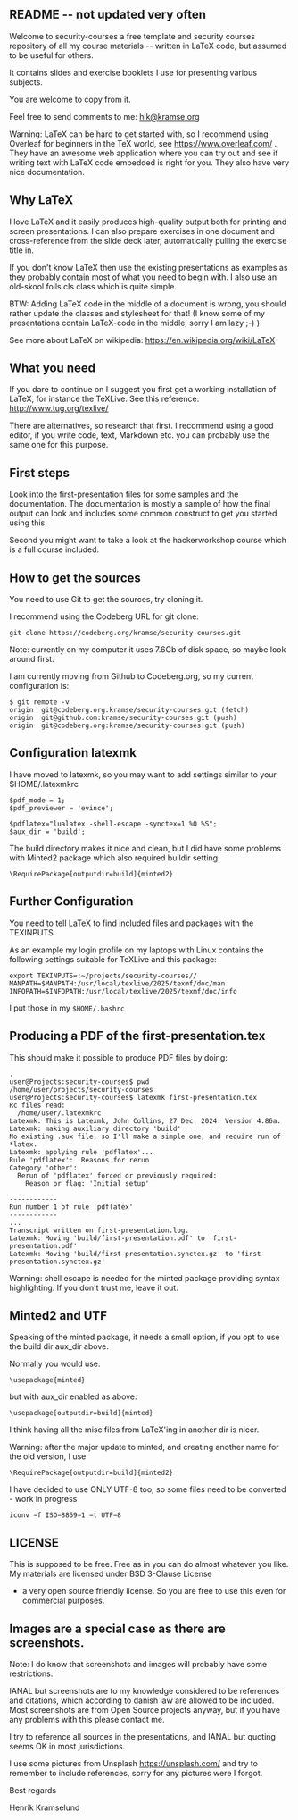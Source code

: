 

## README -- not updated very often

Welcome to security-courses a free template and security courses repository of all my course materials -- written in LaTeX code, but assumed to be useful for others.

It contains slides and exercise booklets I use for presenting various subjects.

You are welcome to copy from it.

Feel free to send comments to me: hlk@kramse.org


Warning: LaTeX can be hard to get started with, so I recommend using Overleaf for beginners in the TeX world, see https://www.overleaf.com/ . They have an awesome web application where you can try out and see if writing text with LaTeX code embedded is right for you. They also have very nice documentation.


## Why LaTeX

I love LaTeX and it easily produces high-quality output
both for printing and screen presentations. I can also prepare exercises in one document and cross-reference from the slide deck later, automatically pulling the exercise title in.

If you don't know LaTeX then use the existing presentations
as examples as they probably contain most of what you need to begin with. I also use an old-skool foils.cls class which is quite simple.

BTW: Adding LaTeX code in the middle of a document is wrong,
you should rather update the classes and stylesheet for that!
(I know some of my presentations contain LaTeX-code in the
middle, sorry I am lazy ;-) )

See more about LaTeX on wikipedia:
https://en.wikipedia.org/wiki/LaTeX

## What you need
If you dare to continue on I suggest you first get a working installation of LaTeX, for instance the TeXLive. See this reference: http://www.tug.org/texlive/

There are alternatives, so research that first. I recommend using a good editor, if you write code, text, Markdown etc. you can probably use the same one for this purpose.

## First steps

Look into the first-presentation files for some samples and
the documentation. The documentation is mostly a sample
of how the final output can look and includes some
common construct to get you started using this.

Second you might want to take a look at the hackerworkshop
course which is a full course included.



## How to get the sources
You need to use Git to get the sources, try cloning it.



I recommend using the Codeberg URL for git clone:
```
git clone https://codeberg.org/kramse/security-courses.git
```

Note: currently on my computer it uses 7.6Gb of disk space, so maybe look around first.

I am currently moving from Github to Codeberg.org, so my current configuration is:
```
$ git remote -v
origin	git@codeberg.org:kramse/security-courses.git (fetch)
origin	git@github.com:kramse/security-courses.git (push)
origin	git@codeberg.org:kramse/security-courses.git (push)
```


## Configuration latexmk

I have moved to latexmk, so you may want to add settings similar to your $HOME/.latexmkrc

```
$pdf_mode = 1;
$pdf_previewer = 'evince';

$pdflatex="lualatex -shell-escape -synctex=1 %O %S";
$aux_dir = 'build';
```

The build directory makes it nice and clean, but I did have some problems with Minted2 package which also required buildir setting:
```
\RequirePackage[outputdir=build]{minted2}
```


## Further Configuration
You need to tell LaTeX to find included files and packages
with the TEXINPUTS

As an example my login profile on my laptops with Linux contains the following settings suitable for TeXLive and this package:
```
export TEXINPUTS=:~/projects/security-courses//
MANPATH=$MANPATH:/usr/local/texlive/2025/texmf/doc/man
INFOPATH=$INFOPATH:/usr/local/texlive/2025/texmf/doc/info
```

I put those in my `$HOME/.bashrc`

## Producing a PDF of the first-presentation.tex

This should make it possible to produce PDF files by doing:
```
.
user@Projects:security-courses$ pwd
/home/user/projects/security-courses
user@Projects:security-courses$ latexmk first-presentation.tex
Rc files read:
  /home/user/.latexmkrc
Latexmk: This is Latexmk, John Collins, 27 Dec. 2024. Version 4.86a.
Latexmk: making auxiliary directory 'build'
No existing .aux file, so I'll make a simple one, and require run of *latex.
Latexmk: applying rule 'pdflatex'...
Rule 'pdflatex':  Reasons for rerun
Category 'other':
  Rerun of 'pdflatex' forced or previously required:
    Reason or flag: 'Initial setup'

------------
Run number 1 of rule 'pdflatex'
------------
...
Transcript written on first-presentation.log.
Latexmk: Moving 'build/first-presentation.pdf' to 'first-presentation.pdf'
Latexmk: Moving 'build/first-presentation.synctex.gz' to 'first-presentation.synctex.gz'

```

Warning: shell escape is needed for the minted package providing syntax highlighting. If you don't trust me, leave it out.

## Minted2 and UTF

Speaking of the minted package, it needs a small option, if you opt to use the build dir aux_dir above.

Normally you would use:
```
\usepackage{minted}
```

but with aux_dir enabled as above:
```
\usepackage[outputdir=build]{minted}
```

I think having all the misc files from LaTeX'ing in another dir is nicer.

Warning: after the major update to minted, and creating another name for the old version, I use
```
\RequirePackage[outputdir=build]{minted2}
```

I have decided to use ONLY UTF-8 too, so some files need to be converted - work in progress
```
iconv −f ISO−8859−1 −t UTF−8
```




## LICENSE

This is supposed to be free. Free as in you can do almost
whatever you like. My materials are licensed under BSD 3-Clause License
- a very open source friendly license. So you are free to use this
even for commercial purposes.

## Images are a special case as there are screenshots.

Note: I do know that screenshots and images will probably have some restrictions.

IANAL but screenshots are to my knowledge considered to be references and
citations, which according to danish law are allowed to be included. Most
screenshots are from Open Source projects anyway, but if you have any problems
with this please contact me.

I try to reference all sources in the presentations, and IANAL but quoting seems OK in most jurisdictions.

I use some pictures from Unsplash https://unsplash.com/ and try to remember to include references, sorry for any pictures were I forgot.



Best regards

Henrik Kramselund
